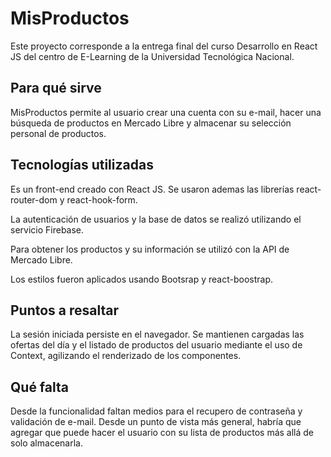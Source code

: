 # MisProductos

Este proyecto corresponde a la entrega final del curso Desarrollo en React JS del centro de E-Learning de la Universidad Tecnológica Nacional.

## Para qué sirve

MisProductos permite al usuario crear una cuenta con su e-mail, hacer una búsqueda de productos en Mercado Libre y almacenar su selección personal de productos.

## Tecnologías utilizadas

Es un front-end creado con React JS. Se usaron ademas las librerías react-router-dom y react-hook-form.

La autenticación de usuarios y la base de datos se realizó utilizando el servicio Firebase.

Para obtener los productos y su información se utilizó con la API de Mercado Libre.

Los estilos fueron aplicados usando Bootsrap y react-boostrap.

## Puntos a resaltar

La sesión iniciada persiste en el navegador.
Se mantienen cargadas las ofertas del día y el listado de productos del usuario mediante el uso de Context,  agilizando el renderizado de los componentes.

## Qué falta

Desde la funcionalidad faltan medios para el recupero de contraseña y validación de e-mail. Desde un punto de vista más general, habría que agregar que puede hacer el usuario con su lista de productos más allá de solo almacenarla.

